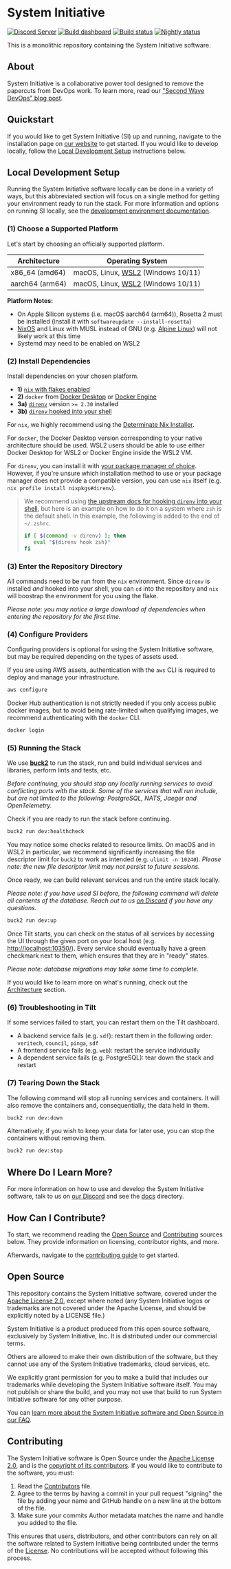 # System Initiative

[![Discord Server](https://img.shields.io/badge/discord-gray?style=for-the-badge&logo=discord&logoColor=white)](https://discord.com/invite/system-init)
[![Build dashboard](https://img.shields.io/badge/dashboard-gray?style=for-the-badge&logo=buildkite&logoColor=white)](https://buildkite.com/system-initiative)
[![Build status](https://img.shields.io/buildkite/ecdbcb0ae243a74976f62a95826ec1fce62707e6fe07e4b973?style=for-the-badge&logo=buildkite&label=build)](https://buildkite.com/system-initiative/si-merge-main)
[![Nightly status](https://img.shields.io/buildkite/311961055d5366e6b7d0bfb95cc01a513a103e8b39c8a42d33?style=for-the-badge&logo=buildkite&label=nightly)](https://buildkite.com/system-initiative/si-nightly)

This is a monolithic repository containing the System Initiative software.

## About

System Initiative is a collaborative power tool designed to remove the papercuts from DevOps work.
To learn more, read our ["Second Wave DevOps" blog post](https://www.systeminit.com/blog-second-wave-devops).

## Quickstart

If you would like to get System Initiative (SI) up and running, navigate to the installation page on [our website](https://systeminit.com) to get started.
If you would like to develop locally, follow the [Local Development Setup](#local-development-setup) instructions below.

## Local Development Setup

Running the System Initiative software locally can be done in a variety of ways, but this abbreviated section will focus on a single method for
getting your environment ready to run the stack.
For more information and options on running SI locally, see the [development environment documentation](./docs/DEVELOPMENT_ENVIRONMENT.md).

### (1) Choose a Supported Platform

Let's start by choosing an officially supported platform.

| Architecture    | Operating System                                                                     |
|-----------------|--------------------------------------------------------------------------------------|
| x86_64 (amd64)  | macOS, Linux, [WSL2](https://learn.microsoft.com/en-us/windows/wsl/) (Windows 10/11) |
| aarch64 (arm64) | macOS, Linux, [WSL2](https://learn.microsoft.com/en-us/windows/wsl/) (Windows 10/11) |

**Platform Notes:**
* On Apple Silicon systems (i.e. macOS aarch64 (arm64)), Rosetta 2 must be installed (install it with `softwareupdate --install-rosetta`)
* [NixOS](https://nixos.org/) and Linux with MUSL instead of GNU (e.g. [Alpine Linux](https://www.alpinelinux.org/)) will not likely work at this time
* Systemd may need to be enabled on WSL2

### (2) Install Dependencies

Install dependencies on your chosen platform.

- **1)** [`nix` with flakes enabled](https://github.com/DeterminateSystems/nix-installer)
- **2)** `docker` from [Docker Desktop](https://www.docker.com/products/docker-desktop/) or [Docker Engine](https://docs.docker.com/engine/)
- **3a)** [`direnv`](https://direnv.net) version `>= 2.30` installed
- **3b)** [`direnv` hooked into your shell](https://direnv.net/docs/hook.html)

For `nix`, we highly recommend using the [Determinate Nix Installer](https://github.com/DeterminateSystems/nix-installer).

For `docker`, the Docker Desktop version corresponding to your native architecture should be used.
WSL2 users should be able to use either Docker Desktop for WSL2 or Docker Engine inside the WSL2 VM.

For `direnv`, you can install it with [your package manager of choice](https://direnv.net/docs/installation.html).
However, if you're unsure which installation method to use or your package manager does not provide a compatible version,
you can use `nix` itself (e.g. `nix profile install nixpkgs#direnv`).

> We recommend using [the upstream docs for hooking `direnv` into your shell](https://direnv.net/docs/hook.html), but here is an example on how to do it
> on a system where `zsh` is the default shell.
> In this example, the following is added to the end of `~/.zshrc`.
>
> ```zsh
> if [ $(command -v direnv) ]; then
>    eval "$(direnv hook zsh)"
> fi
> ```

### (3) Enter the Repository Directory

All commands need to be run from the `nix` environment.
Since `direnv` is installed _and_ hooked into your shell, you can `cd` into
the repository and `nix` will boostrap the environment for you using the flake.

_Please note: you may notice a large download of dependencies when entering the repository for the first time._

### (4) Configure Providers

Configuring providers is optional for using the System Initiative software, but may be required depending on the types of assets used.

If you are using AWS assets, authentication with the `aws` CLI is required to deploy and manage your infrastructure.

```bash
aws configure
```

Docker Hub authentication is not strictly needed if you only access public docker images, but to avoid being rate-limited when qualifying images, we recommend authenticating with the `docker` CLI.

```bash
docker login
```

### (5) Running the Stack

We use [**buck2**](https://github.com/facebook/buck2) to run the stack, run and build individual services and libraries, perform lints and tests, etc.

_Before continuing, you should stop any locally running services to avoid conflicting ports with the stack.
Some of the services that will run include, but are not limited to the following: PostgreSQL, NATS, Jaeger and OpenTelemetry._

Check if you are ready to run the stack before continuing.

```bash
buck2 run dev:healthcheck
```

You may notice some checks related to resource limits.
On macOS and in WSL2 in particular, we recommend significantly increasing the file descriptor limit for `buck2` to work as intended (e.g. `ulimit -n 10240`).
_Please note: the new file descriptor limit may not persist to future sessions._

Once ready, we can build relevant services and run the entire stack locally.

_Please note: if you have used SI before, the following command will delete all contents of the database.
Reach out to us [on Discord](https://discord.com/invite/system-init) if you have any questions._

```bash
buck2 run dev:up
```

Once Tilt starts, you can check on the status of all services by accessing the UI through the given port on your local host (e.g. [http://localhost:10350/](http://localhost:10350/)).
Every service should eventually have a green checkmark next to them, which ensures that they are in "ready" states.

_Please note: database migrations may take some time to complete._

If you would like to learn more on what's running, check out the [Architecture](./docs/ARCHITECTURE.md) section.

### (6) Troubleshooting in Tilt

If some services failed to start, you can restart them on the Tilt dashboard.

- A backend service fails (e.g. `sdf`): restart them in the following order: `veritech`, `council`, `pinga`, `sdf`
- A frontend service fails (e.g. `web`): restart the service individually
- A dependent service fails (e.g. PostgreSQL): tear down the stack and restart

### (7) Tearing Down the Stack

The following command will stop all running services and containers.
It will also remove the containers and, consequentially, the data held in them.

```bash
buck2 run dev:down
```

Alternatively, if you wish to keep your data for later use, you can stop the containers without removing them.

```bash
buck2 run dev:stop
```

## Where Do I Learn More?

For more information on how to use and develop the System Initiative software, talk to us on
[our Discord](https://discord.com/invite/system-init) and see the [docs](./docs) directory.

## How Can I Contribute?

To start, we recommend reading the [Open Source](#open-source) and [Contributing](#contributing) sources below.
They provide information on licensing, contributor rights, and more.

Afterwards, navigate to the [contributing guide](CONTRIBUTING.md) to get started.

## Open Source

This repository contains the System Initiative software, covered under the [Apache License 2.0](LICENSE), except where noted (any System Initiative logos or trademarks are not covered under the Apache License, and should be explicitly noted by a LICENSE file.)

System Initiative is a product produced from this open source software, exclusively by System Initiative, Inc. It is distributed under our commercial terms.

Others are allowed to make their own distribution of the software, but they cannot use any of the System Initiative trademarks, cloud services, etc.

We explicitly grant permission for you to make a build that includes our trademarks while developing the System Initiative software itself. You may not publish or share the build, and you may not use that build to run System Initiative software for any other purpose.

You can [learn more about the System Initiative software and Open Source in our FAQ](https://systeminit.com/open-source).

## Contributing

The System Initiative software is Open Source under the [Apache License 2.0](LICENSE), and is the [copyright of its contributors](NOTICE). If you would like to contribute to the software, you must:

1. Read the [Contributors](CONTRIBUTORS.md) file.
2. Agree to the terms by having a commit in your pull request "signing" the file by adding your name and GitHub handle on a new line at the bottom of the file.
3. Make sure your commits Author metadata matches the name and handle you added to the file.

This ensures that users, distributors, and other contributors can rely on all the software related to System Initiative being contributed under the terms of the [License](LICENSE). No contributions will be accepted without following this process.
